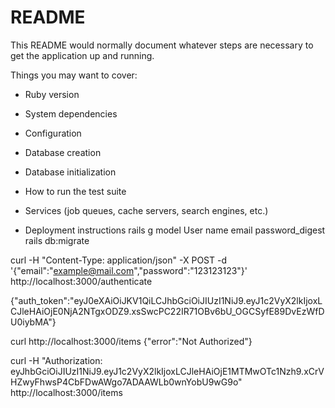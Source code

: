 
# README

This README would normally document whatever steps are necessary to get the
application up and running.

Things you may want to cover:

* Ruby version

* System dependencies

* Configuration

* Database creation

* Database initialization

* How to run the test suite

* Services (job queues, cache servers, search engines, etc.)

* Deployment instructions
 rails g model User name email password_digest
rails db:migrate

curl -H "Content-Type: application/json" -X POST -d '{"email":"example@mail.com","password":"123123123"}' http://localhost:3000/authenticate

{"auth_token":"eyJ0eXAiOiJKV1QiLCJhbGciOiJIUzI1NiJ9.eyJ1c2VyX2lkIjoxLCJleHAiOjE0NjA2NTgxODZ9.xsSwcPC22IR71OBv6bU_OGCSyfE89DvEzWfDU0iybMA"}

curl http://localhost:3000/items
{"error":"Not Authorized"}

curl -H "Authorization: eyJhbGciOiJIUzI1NiJ9.eyJ1c2VyX2lkIjoxLCJleHAiOjE1MTMwOTc1Nzh9.xCrVHZwyFhwsP4CbFDwAWgo7ADAAWLb0wnYobU9wG9o" http://localhost:3000/items 